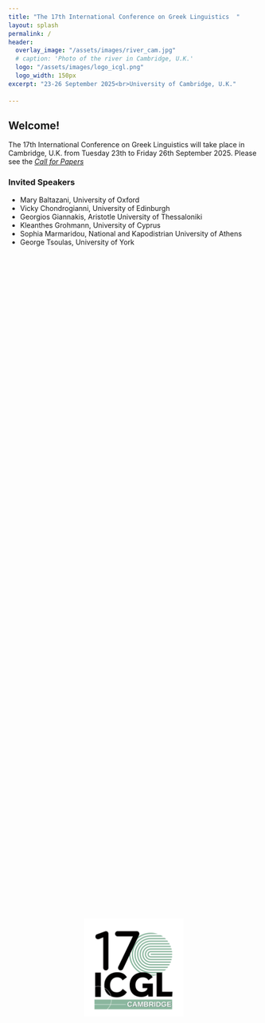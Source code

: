 ```yaml
---
title: "The 17th International Conference on Greek Linguistics  "
layout: splash
permalink: /
header:
  overlay_image: "/assets/images/river_cam.jpg"
  # caption: 'Photo of the river in Cambridge, U.K.'
  logo: "/assets/images/logo_icgl.png"
  logo_width: 150px
excerpt: "23-26 September 2025<br>University of Cambridge, U.K."

---
```

<!-- Add the logo inside the header area -->
<img src="/assets/images/logo_icgl.png" alt="ICGL Conference Logo" style="display: block; margin: 0 auto; width: 200px; height: auto; position: absolute; top: 50%; left: 50%; transform: translate(-50%, -50%);">

## Welcome!

The 17th International Conference on Greek Linguistics will take place in Cambridge, U.K. from Tuesday 23th to Friday 26th September 2025.
Please see the _[Call for Papers](/en_cfp/)_


### Invited Speakers

* Mary Baltazani, University of Oxford
* Vicky Chondrogianni, University of Edinburgh
* Georgios Giannakis, Aristotle University of Thessaloniki
* Kleanthes Grohmann, University of Cyprus
* Sophia Marmaridou, National and Kapodistrian University of Athens
* George Tsoulas, University of York

